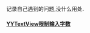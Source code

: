 记录自己遇到的问题,没什么用处.
#### [YYTextView限制输入字数](https://github.com/Mr-yuwei/iOS-Notes/blob/master/YYTextView.md)


